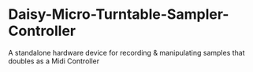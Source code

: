 # Daisy-Micro-Turntable-Sampler-Controller
A standalone hardware device for recording &amp; manipulating samples that doubles as a Midi Controller
